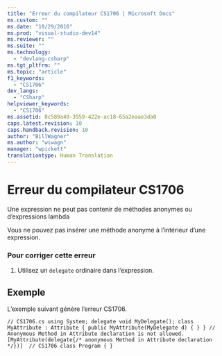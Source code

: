 ```yaml
---
title: "Erreur du compilateur CS1706 | Microsoft Docs"
ms.custom: ""
ms.date: "10/29/2016"
ms.prod: "visual-studio-dev14"
ms.reviewer: ""
ms.suite: ""
ms.technology: 
  - "devlang-csharp"
ms.tgt_pltfrm: ""
ms.topic: "article"
f1_keywords: 
  - "CS1706"
dev_langs: 
  - "CSharp"
helpviewer_keywords: 
  - "CS1706"
ms.assetid: 8c589a49-3959-422e-ac18-65a2eaae3da0
caps.latest.revision: 10
caps.handback.revision: 10
author: "BillWagner"
ms.author: "wiwagn"
manager: "wpickett"
translationtype: Human Translation
---
```

# Erreur du compilateur CS1706
Une expression ne peut pas contenir de méthodes anonymes ou d’expressions lambda  
  
 Vous ne pouvez pas insérer une méthode anonyme à l’intérieur d’une expression.  
  
### Pour corriger cette erreur  
  
1.  Utilisez un `delegate` ordinaire dans l’expression.  
  
## Exemple  
 L’exemple suivant génère l’erreur CS1706.  
  
```  
// CS1706.cs using System; delegate void MyDelegate(); class MyAttribute : Attribute { public MyAttribute(MyDelegate d) { } } // Anonymous Method in Attribute declaration is not allowed. [MyAttribute(delegate{/* anonymous Method in Attribute declaration */})]  // CS1706 class Program { }  
```